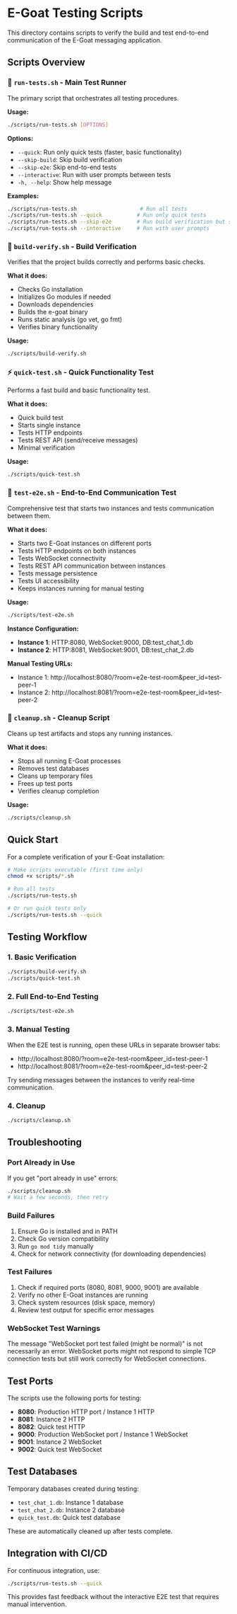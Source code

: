 # E-Goat Testing Scripts

This directory contains scripts to verify the build and test end-to-end communication of the E-Goat messaging application.

## Scripts Overview

### 🎯 `run-tests.sh` - Main Test Runner
The primary script that orchestrates all testing procedures.

**Usage:**
```bash
./scripts/run-tests.sh [OPTIONS]
```

**Options:**
- `--quick`: Run only quick tests (faster, basic functionality)
- `--skip-build`: Skip build verification
- `--skip-e2e`: Skip end-to-end tests
- `--interactive`: Run with user prompts between tests
- `-h, --help`: Show help message

**Examples:**
```bash
./scripts/run-tests.sh                    # Run all tests
./scripts/run-tests.sh --quick           # Run only quick tests
./scripts/run-tests.sh --skip-e2e        # Run build verification but skip e2e
./scripts/run-tests.sh --interactive     # Run with user prompts
```

### 🔨 `build-verify.sh` - Build Verification
Verifies that the project builds correctly and performs basic checks.

**What it does:**
- Checks Go installation
- Initializes Go modules if needed
- Downloads dependencies
- Builds the e-goat binary
- Runs static analysis (go vet, go fmt)
- Verifies binary functionality

**Usage:**
```bash
./scripts/build-verify.sh
```

### ⚡ `quick-test.sh` - Quick Functionality Test
Performs a fast build and basic functionality test.

**What it does:**
- Quick build test
- Starts single instance
- Tests HTTP endpoints
- Tests REST API (send/receive messages)
- Minimal verification

**Usage:**
```bash
./scripts/quick-test.sh
```

### 🔗 `test-e2e.sh` - End-to-End Communication Test
Comprehensive test that starts two instances and tests communication between them.

**What it does:**
- Starts two E-Goat instances on different ports
- Tests HTTP endpoints on both instances
- Tests WebSocket connectivity
- Tests REST API communication between instances
- Tests message persistence
- Tests UI accessibility
- Keeps instances running for manual testing

**Usage:**
```bash
./scripts/test-e2e.sh
```

**Instance Configuration:**
- **Instance 1**: HTTP:8080, WebSocket:9000, DB:test_chat_1.db
- **Instance 2**: HTTP:8081, WebSocket:9001, DB:test_chat_2.db

**Manual Testing URLs:**
- Instance 1: http://localhost:8080/?room=e2e-test-room&peer_id=test-peer-1
- Instance 2: http://localhost:8081/?room=e2e-test-room&peer_id=test-peer-2

### 🧹 `cleanup.sh` - Cleanup Script
Cleans up test artifacts and stops any running instances.

**What it does:**
- Stops all running E-Goat processes
- Removes test databases
- Cleans up temporary files
- Frees up test ports
- Verifies cleanup completion

**Usage:**
```bash
./scripts/cleanup.sh
```

## Quick Start

For a complete verification of your E-Goat installation:

```bash
# Make scripts executable (first time only)
chmod +x scripts/*.sh

# Run all tests
./scripts/run-tests.sh

# Or run quick tests only
./scripts/run-tests.sh --quick
```

## Testing Workflow

### 1. Basic Verification
```bash
./scripts/build-verify.sh
./scripts/quick-test.sh
```

### 2. Full End-to-End Testing
```bash
./scripts/test-e2e.sh
```

### 3. Manual Testing
When the E2E test is running, open these URLs in separate browser tabs:
- http://localhost:8080/?room=e2e-test-room&peer_id=test-peer-1
- http://localhost:8081/?room=e2e-test-room&peer_id=test-peer-2

Try sending messages between the instances to verify real-time communication.

### 4. Cleanup
```bash
./scripts/cleanup.sh
```

## Troubleshooting

### Port Already in Use
If you get "port already in use" errors:
```bash
./scripts/cleanup.sh
# Wait a few seconds, then retry
```

### Build Failures
1. Ensure Go is installed and in PATH
2. Check Go version compatibility
3. Run `go mod tidy` manually
4. Check for network connectivity (for downloading dependencies)

### Test Failures
1. Check if required ports (8080, 8081, 9000, 9001) are available
2. Verify no other E-Goat instances are running
3. Check system resources (disk space, memory)
4. Review test output for specific error messages

### WebSocket Test Warnings
The message "WebSocket port test failed (might be normal)" is not necessarily an error. WebSocket ports might not respond to simple TCP connection tests but still work correctly for WebSocket connections.

## Test Ports

The scripts use the following ports for testing:
- **8080**: Production HTTP port / Instance 1 HTTP
- **8081**: Instance 2 HTTP
- **8082**: Quick test HTTP
- **9000**: Production WebSocket port / Instance 1 WebSocket
- **9001**: Instance 2 WebSocket
- **9002**: Quick test WebSocket

## Test Databases

Temporary databases created during testing:
- `test_chat_1.db`: Instance 1 database
- `test_chat_2.db`: Instance 2 database
- `quick_test.db`: Quick test database

These are automatically cleaned up after tests complete.

## Integration with CI/CD

For continuous integration, use:
```bash
./scripts/run-tests.sh --quick
```

This provides fast feedback without the interactive E2E test that requires manual intervention.
